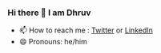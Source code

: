 ### Hi there 👋 I am Dhruv

<!--
**therealdhruv/therealdhruv** is a ✨ _special_ ✨ repository because its `README.md` (this file) appears on your GitHub profile. -->

<!-- Here are some ideas to get you started:

- 🔭 I’m currently working on o'town
- 🌱 I’m currently learning android dev
- 🤔 I’m looking for help with kotlin -->
- 📫 How to reach me : [Twitter](https://twitter.com/thereal_dhruv) or [LinkedIn](https://www.linkedin.com/in/therealdhruv/)
- 😄 Pronouns: he/him
<!-- - 
- 👯 I’m looking to collaborate on ...
- 💬 Ask me about ... -->
<!--
- ⚡ Fun fact: ...
-->
